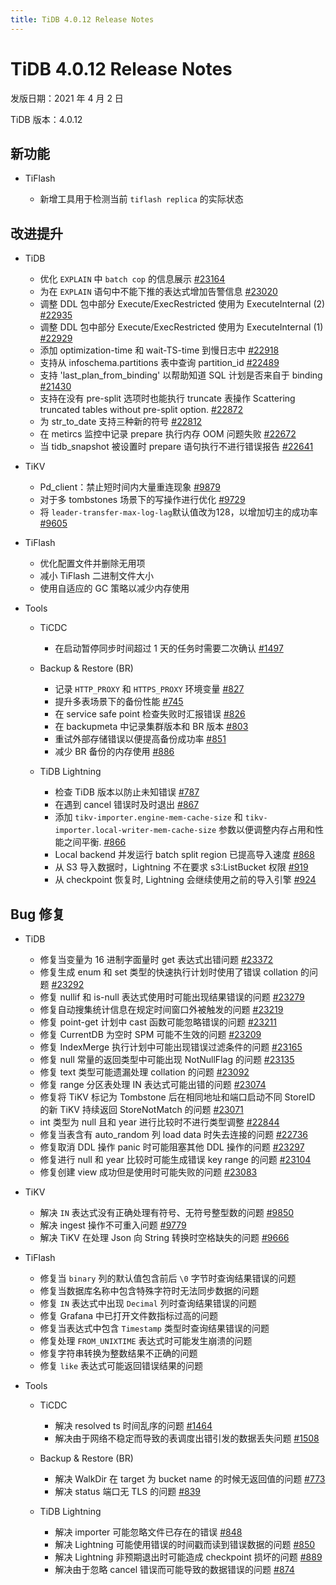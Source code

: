 ```yaml
---
title: TiDB 4.0.12 Release Notes
---
```


# TiDB 4.0.12 Release Notes

发版日期：2021 年 4 月 2 日

TiDB 版本：4.0.12

## 新功能

+ TiFlash

    - 新增工具用于检测当前 `tiflash replica` 的实际状态

## 改进提升

+ TiDB

    - 优化 `EXPLAIN` 中 `batch cop` 的信息展示 [#23164](https://github.com/pingcap/tidb/pull/23164)
    - 为在 `EXPLAIN` 语句中不能下推的表达式增加告警信息 [#23020](https://github.com/pingcap/tidb/pull/23020)
    - 调整 DDL 包中部分 Execute/ExecRestricted 使用为 ExecuteInternal (2) [#22935](https://github.com/pingcap/tidb/pull/22935)
    - 调整 DDL 包中部分 Execute/ExecRestricted 使用为 ExecuteInternal (1) [#22929](https://github.com/pingcap/tidb/pull/22929)
    - 添加 optimization-time 和 wait-TS-time 到慢日志中 [#22918](https://github.com/pingcap/tidb/pull/22918)
    - 支持从 infoschema.partitions 表中查询 partition_id [#22489](https://github.com/pingcap/tidb/pull/22489)
    - 支持 'last_plan_from_binding' 以帮助知道 SQL 计划是否来自于 binding [#21430](https://github.com/pingcap/tidb/pull/21430)
    - 支持在没有 pre-split 选项时也能执行 truncate 表操作 Scattering truncated tables without pre-split option. [#22872](https://github.com/pingcap/tidb/pull/22872)
    - 为 str_to_date 支持三种新的符号 [#22812](https://github.com/pingcap/tidb/pull/22812)
    - 在 metircs 监控中记录 prepare 执行内存 OOM 问题失败 [#22672](https://github.com/pingcap/tidb/pull/22672)
    - 当 tidb_snapshot 被设置时 prepare 语句执行不进行错误报告 [#22641](https://github.com/pingcap/tidb/pull/22641)

+ TiKV

    - Pd_client：禁止短时间内大量重连现象 [#9879](https://github.com/tikv/tikv/pull/9879)
    - 对于多 tombstones 场景下的写操作进行优化 [#9729](https://github.com/tikv/tikv/pull/9729)
    - 将 `leader-transfer-max-log-lag`默认值改为128，以增加切主的成功率 [#9605](https://github.com/tikv/tikv/pull/9605)

+ TiFlash

    - 优化配置文件并删除无用项
    - 减小 TiFlash 二进制文件大小
    - 使用自适应的 GC 策略以减少内存使用

+ Tools

    + TiCDC

        - 在启动暂停同步时间超过 1 天的任务时需要二次确认 [#1497](https://github.com/pingcap/ticdc/pull/1497)

    + Backup & Restore (BR)

        - 记录 `HTTP_PROXY` 和 `HTTPS_PROXY` 环境变量 [#827](https://github.com/pingcap/br/pull/827)
        - 提升多表场景下的备份性能 [#745](https://github.com/pingcap/br/pull/745)
        - 在 service safe point 检查失败时汇报错误 [#826](https://github.com/pingcap/br/pull/826)
        - 在 backupmeta 中记录集群版本和 BR 版本 [#803](https://github.com/pingcap/br/pull/803)
        - 重试外部存储错误以便提高备份成功率 [#851](https://github.com/pingcap/br/pull/851)
        - 减少 BR 备份的内存使用 [#886](https://github.com/pingcap/br/pull/886)

    + TiDB Lightning

        - 检查 TiDB 版本以防止未知错误 [#787](https://github.com/pingcap/br/pull/787)
        - 在遇到 cancel 错误时及时退出 [#867](https://github.com/pingcap/br/pull/867)
        - 添加 `tikv-importer.engine-mem-cache-size` 和 `tikv-importer.local-writer-mem-cache-size` 参数以便调整内存占用和性能之间平衡. [#866](https://github.com/pingcap/br/pull/866)
        - Local backend 并发运行 batch split region 已提高导入速度 [#868](https://github.com/pingcap/br/pull/868)
        - 从 S3 导入数据时，Lightning 不在要求 s3:ListBucket 权限 [#919](https://github.com/pingcap/br/pull/919)
        - 从 checkpoint 恢复时, Lightning 会继续使用之前的导入引擎 [#924](https://github.com/pingcap/br/pull/924)

## Bug 修复

+ TiDB

    - 修复当变量为 16 进制字面量时 get 表达式出错问题 [#23372](https://github.com/pingcap/tidb/pull/23372)
    - 修复生成 enum 和 set 类型的快速执行计划时使用了错误 collation 的问题 [#23292](https://github.com/pingcap/tidb/pull/23292)
    - 修复 nullif 和 is-null 表达式使用时可能出现结果错误的问题 [#23279](https://github.com/pingcap/tidb/pull/23279)
    - 修复自动搜集统计信息在规定时间窗口外被触发的问题 [#23219](https://github.com/pingcap/tidb/pull/23219)
    - 修复 point-get 计划中 cast 函数可能忽略错误的问题 [#23211](https://github.com/pingcap/tidb/pull/23211)
    - 修复 CurrentDB 为空时 SPM 可能不生效的问题 [#23209](https://github.com/pingcap/tidb/pull/23209)
    - 修复 IndexMerge 执行计划中可能出现错误过滤条件的问题 [#23165](https://github.com/pingcap/tidb/pull/23165)
    - 修复 null 常量的返回类型中可能出现 NotNullFlag 的问题 [#23135](https://github.com/pingcap/tidb/pull/23135)
    - 修复 text 类型可能遗漏处理 collation 的问题 [#23092](https://github.com/pingcap/tidb/pull/23092)
    - 修复 range 分区表处理 IN 表达式可能出错的问题 [#23074](https://github.com/pingcap/tidb/pull/23074)
    - 修复将 TiKV 标记为 Tombstone 后在相同地址和端口启动不同 StoreID 的新 TiKV 持续返回 StoreNotMatch 的问题 [#23071](https://github.com/pingcap/tidb/pull/23071)
    - int 类型为 null 且和 year 进行比较时不进行类型调整 [#22844](https://github.com/pingcap/tidb/pull/22844)
    - 修复当表含有 auto_random 列 load data 时失去连接的问题 [#22736](https://github.com/pingcap/tidb/pull/22736)
    - 修复取消 DDL 操作 panic 时可能阻塞其他 DDL 操作的问题 [#23297](https://github.com/pingcap/tidb/pull/23297)
    - 修复进行 null 和 year 比较时可能生成错误 key range 的问题 [#23104](https://github.com/pingcap/tidb/pull/23104)
    - 修复创建 view 成功但是使用时可能失败的问题 [#23083](https://github.com/pingcap/tidb/pull/23083)

+ TiKV

    - 解决 `IN` 表达式没有正确处理有符号、无符号整型数的问题 [#9850](https://github.com/tikv/tikv/pull/9850)
    - 解决 ingest 操作不可重入问题 [#9779](https://github.com/tikv/tikv/pull/9779)
    - 解决 TiKV 在处理 Json 向 String 转换时空格缺失的问题 [#9666](https://github.com/tikv/tikv/pull/9666)

+ TiFlash

    - 修复当 `binary` 列的默认值包含前后 `\0` 字节时查询结果错误的问题
    - 修复当数据库名称中包含特殊字符时无法同步数据的问题
    - 修复 `IN` 表达式中出现 `Decimal` 列时查询结果错误的问题
    - 修复 Grafana 中已打开文件数指标过高的问题
    - 修复当表达式中包含 `Timestamp` 类型时查询结果错误的问题
    - 修复处理 `FROM_UNIXTIME` 表达式时可能发生崩溃的问题
    - 修复字符串转换为整数结果不正确的问题
    - 修复 `like` 表达式可能返回错误结果的问题

+ Tools

    + TiCDC

        - 解决 resolved ts 时间乱序的问题 [#1464](https://github.com/pingcap/ticdc/pull/1464)
        - 解决由于网络不稳定而导致的表调度出错引发的数据丢失问题 [#1508](https://github.com/pingcap/ticdc/pull/1508)

    + Backup & Restore (BR)

        - 解决 WalkDir 在 target 为 bucket name 的时候无返回值的问题 [#773](https://github.com/pingcap/br/pull/773)
        - 解决 status 端口无 TLS 的问题 [#839](https://github.com/pingcap/br/pull/839)

    + TiDB Lightning

        - 解决 importer 可能忽略文件已存在的错误 [#848](https://github.com/pingcap/br/pull/848)
        - 解决 Lightning 可能使用错误的时间戳而读到错误数据的问题 [#850](https://github.com/pingcap/br/pull/850)
        - 解决 Lightning 非预期退出时可能造成 checkpoint 损坏的问题 [#889](https://github.com/pingcap/br/pull/889)
        - 解决由于忽略 cancel 错误而可能导致的数据错误的问题 [#874](https://github.com/pingcap/br/pull/874)
